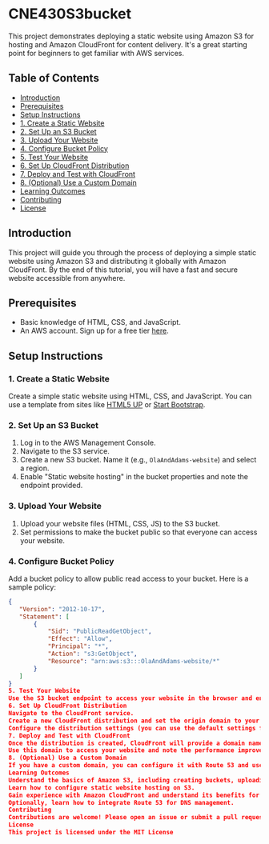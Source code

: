 # CNE430S3bucket
This project demonstrates deploying a static website using Amazon S3 for hosting and Amazon CloudFront for content delivery. It's a great starting point for beginners to get familiar with AWS services.
## Table of Contents
- [Introduction](#introduction)
- [Prerequisites](#prerequisites)
- [Setup Instructions](#setup-instructions)
 - [1. Create a Static Website](#1-create-a-static-website)
 - [2. Set Up an S3 Bucket](#2-set-up-an-s3-bucket)
 - [3. Upload Your Website](#3-upload-your-website)
 - [4. Configure Bucket Policy](#4-configure-bucket-policy)
 - [5. Test Your Website](#5-test-your-website)
 - [6. Set Up CloudFront Distribution](#6-set-up-cloudfront-distribution)
 - [7. Deploy and Test with CloudFront](#7-deploy-and-test-with-cloudfront)
 - [8. (Optional) Use a Custom Domain](#8-optional-use-a-custom-domain)
- [Learning Outcomes](#learning-outcomes)
- [Contributing](#contributing)
- [License](#license)
## Introduction
This project will guide you through the process of deploying a simple static website using Amazon S3 and distributing it globally with Amazon CloudFront. By the end of this tutorial, you will have a fast and secure website accessible from anywhere.
## Prerequisites
- Basic knowledge of HTML, CSS, and JavaScript.
- An AWS account. Sign up for a free tier [here](https://aws.amazon.com/free/).
## Setup Instructions
### 1. Create a Static Website
Create a simple static website using HTML, CSS, and JavaScript. You can use a template from sites like [HTML5 UP](https://html5up.net/) or [Start Bootstrap](https://startbootstrap.com/).
### 2. Set Up an S3 Bucket
1. Log in to the AWS Management Console.
2. Navigate to the S3 service.
3. Create a new S3 bucket. Name it (e.g., `OlaAndAdams-website`) and select a region.
4. Enable "Static website hosting" in the bucket properties and note the endpoint provided.
### 3. Upload Your Website
1. Upload your website files (HTML, CSS, JS) to the S3 bucket.
2. Set permissions to make the bucket public so that everyone can access your website.
### 4. Configure Bucket Policy
Add a bucket policy to allow public read access to your bucket. Here is a sample policy:
```json
{
   "Version": "2012-10-17",
   "Statement": [
       {
           "Sid": "PublicReadGetObject",
           "Effect": "Allow",
           "Principal": "*",
           "Action": "s3:GetObject",
           "Resource": "arn:aws:s3:::OlaAndAdams-website/*"
       }
   ]
}
5. Test Your Website
Use the S3 bucket endpoint to access your website in the browser and ensure it works correctly.
6. Set Up CloudFront Distribution
Navigate to the CloudFront service.
Create a new CloudFront distribution and set the origin domain to your S3 bucket.
Configure the distribution settings (you can use the default settings for simplicity).
7. Deploy and Test with CloudFront
Once the distribution is created, CloudFront will provide a domain name (e.g., d1234567890.cloudfront.net).
Use this domain to access your website and note the performance improvement.
8. (Optional) Use a Custom Domain
If you have a custom domain, you can configure it with Route 53 and use it with your CloudFront distribution for a professional touch. Refer to the AWS documentation for detailed instructions.
Learning Outcomes
Understand the basics of Amazon S3, including creating buckets, uploading files, and setting permissions.
Learn how to configure static website hosting on S3.
Gain experience with Amazon CloudFront and understand its benefits for content delivery.
Optionally, learn how to integrate Route 53 for DNS management.
Contributing
Contributions are welcome! Please open an issue or submit a pull request if you have any improvements or suggestions.
License
This project is licensed under the MIT License

